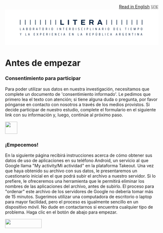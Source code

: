 <div style="text-align: right"><a href="https://spiousas.github.io/DigitalRhythmsProject/en/1_android_landing_page.html">Read in English</a> 🇺🇸 </div>

<div style="text-align: center"><img src="./images/LITERA-Tagline-Color.jpg" width = 1000> </div>

# Antes de empezar

### Consentimiento para participar

Para poder utilizar sus datos en nuestra investigación, necesitamos que complete un documento de 'consentimiento informado'. Le pedimos que primero lea el texto con atención; si tiene alguna duda o pregunta, por favor pónganse en contacto con nosotros a través de los medios provistos. Si decide participar de nuestro estudio, complete el formulario en el siguiente link con su información y, luego, continúe al próximo paso.


<a href="https://redcap.iths.org/surveys/?s=W4R74DYFXNYEARJT" target="_blank"><img src="./images/consentform.png" height="40" width="40"></a>


### ¡Empecemos!

En la siguiente página recibirá instrucciones acerca de cómo obtener sus datos de uso de aplicaciones en su teléfono Android, un servicio al que Google llama "My activity/Mi actividad" en la plataforma Takeout. Una vez que haya obtenido su archivo con sus datos, le presentaremos un cuestionario inicial en el que podrá subir el archivo a nuestro servidor. Si lo prefiere, le ofreceremos una herramienta que le permitirá eliminar los nombres de las aplicaciones del archivo, antes de subirlo.
El proceso para "ordenar" este archivo de los servidores de Google no debería tomar más de 15 minutos. Sugerimos utilizar una computadora de escritorio o laptop para mayor facilidad, pero el proceso es igualmente sencillo en un dispositivo móvil. No dude en contactarnos si encuentra cualquier tipo de problema.
Haga clic en el botón de abajo para empezar.


[<img src="https://user-images.githubusercontent.com/42762378/101787108-bd8e1980-3b24-11eb-93db-17a75fb16952.png" height="30" width="120">](https://spiousas.github.io/DigitalRhythmsProject/es/2_android_es)
